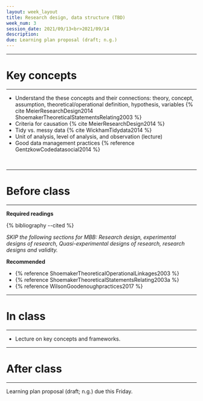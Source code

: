 ```yaml
---
layout: week_layout
title: Research design, data structure (TBD)
week_num: 3
session_date: 2021/09/13<br>2021/09/14
description:
due: Learning plan proposal (draft; n.g.)
---
```


---
# Key concepts
---

- Understand the these concepts and their connections: theory, concept, assumption, theoretical/operational definition, hypothesis, variables {% cite MeierResearchDesign2014 ShoemakerTheoreticalStatementsRelating2003 %}
- Criteria for causation {% cite MeierResearchDesign2014 %}
- Tidy vs. messy data {% cite WickhamTidydata2014 %}
- Unit of analysis, level of analysis, and observation (lecture)
- Good data management practices {% reference GentzkowCodedatasocial2014 %}

<br>

---
# Before class
---

**Required readings**

{% bibliography --cited %}

*SKIP the following sections for MBB: Research design, experimental designs of research, Quasi-experimental designs of research, research designs and validity.*

**Recommended**

- {% reference ShoemakerTheoreticalOperationalLinkages2003 %}
- {% reference ShoemakerTheoreticalStatementsRelating2003a %}
- {% reference WilsonGoodenoughpractices2017 %}

---
# In class
---

- Lecture on key concepts and frameworks.

---
# After class
---

Learning plan proposal (draft; n.g.) due this Friday.